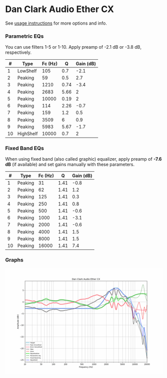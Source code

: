 # Dan Clark Audio Ether CX
See [usage instructions](https://github.com/jaakkopasanen/AutoEq#usage) for more options and info.

### Parametric EQs
You can use filters 1-5 or 1-10. Apply preamp of -2.1 dB or -3.8 dB, respectively.

|   # | Type      |   Fc (Hz) |    Q |   Gain (dB) |
|-----|-----------|-----------|------|-------------|
|   1 | LowShelf  |       105 | 0.7  |        -2.1 |
|   2 | Peaking   |        59 | 0.5  |         2.7 |
|   3 | Peaking   |      1210 | 0.74 |        -3.4 |
|   4 | Peaking   |      2683 | 5.66 |         2   |
|   5 | Peaking   |     10000 | 0.19 |         2   |
|   6 | Peaking   |       114 | 2.26 |        -0.7 |
|   7 | Peaking   |       159 | 1.2  |         0.5 |
|   8 | Peaking   |      3509 | 6    |         0.9 |
|   9 | Peaking   |      5983 | 5.67 |        -1.7 |
|  10 | HighShelf |     10000 | 0.7  |         2   |

### Fixed Band EQs
When using fixed band (also called graphic) equalizer, apply preamp of **-7.6 dB** (if available) and set gains manually with these parameters.

|   # | Type    |   Fc (Hz) |    Q |   Gain (dB) |
|-----|---------|-----------|------|-------------|
|   1 | Peaking |        31 | 1.41 |        -0.8 |
|   2 | Peaking |        62 | 1.41 |         1.2 |
|   3 | Peaking |       125 | 1.41 |         0.3 |
|   4 | Peaking |       250 | 1.41 |         0.8 |
|   5 | Peaking |       500 | 1.41 |        -0.6 |
|   6 | Peaking |      1000 | 1.41 |        -3.1 |
|   7 | Peaking |      2000 | 1.41 |        -0.6 |
|   8 | Peaking |      4000 | 1.41 |         1.5 |
|   9 | Peaking |      8000 | 1.41 |         1.5 |
|  10 | Peaking |     16000 | 1.41 |         7.4 |

### Graphs
![](./Dan%20Clark%20Audio%20Ether%20CX.png)
